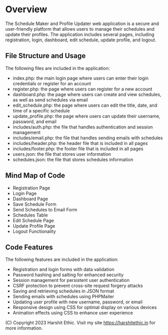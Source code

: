 <h1>Overview</h1>

<p>The Schedule Maker and Profile Updater web application is a secure and user-friendly platform that allows users to manage their schedules and update their profiles. The application includes several pages, including registration, login, dashboard, edit schedule, update profile, and logout.</p>

<h2>File Structure and Usage</h2>

<p>The following files are included in the application:</p>

<ul>
    <li>index.php: the main login page where users can enter their login credentials or register for an account</li>
    <li>register.php: the page where users can register for a new account</li>
    <li>dashboard.php: the page where users can create and view schedules, as well as send schedules via email</li>
    <li>edit_schedule.php: the page where users can edit the title, date, and time of a specific schedule</li>
    <li>update_profile.php: the page where users can update their username, password, and email</li>
    <li>includes/auth.php: the file that handles authentication and session management</li>
    <li>includes/email.php: the file that handles sending emails with schedules</li>
    <li>includes/header.php: the header file that is included in all pages</li>
    <li>includes/footer.php: the footer file that is included in all pages</li>
    <li>users.json: the file that stores user information</li>
    <li>schedules.json: the file that stores schedules information</li>
</ul>

<h2>Mind Map of Code</h2>

<ul>
    <li>Registration Page</li>
    <li>Login Page</li>
    <li>Dashboard Page</li>
    <li>Save Schedule Form</li>
    <li>Send Schedules to Email Form</li>
    <li>Schedules Table</li>
    <li>Edit Schedule Page</li>
    <li>Update Profile Page</li>
    <li>Logout Functionality</li>
</ul>

<h2>Code Features</h2>

<p>The following features are included in the application:</p>

<ul>
    <li>Registration and login forms with data validation</li>
    <li>Password hashing and salting for enhanced security</li>
    <li>Session management for persistent user authentication</li>
    <li>CSRF protection to prevent cross-site request forgery attacks</li>
    <li>Saving and retrieving schedules in JSON format</li>
    <li>Sending emails with schedules using PHPMailer</li>
    <li>Updating user profile with new username, password, or email</li>
    <li>Responsive design using CSS for optimal display on various devices</li>
    <li>Animation effects using CSS to enhance user experience</li>
</ul>

<p>(C) Copyright 2023 Harshit Ethic. 
Visit my site <a href="https://harshitethic.in">https://harshitethic.in</a> for more information.</p>
